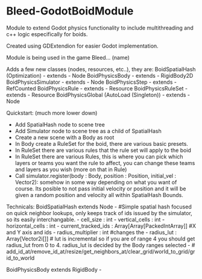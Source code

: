 # Bleed-GodotBoidModule
Module to extend Godot physics functionality to include multithreading and c++ logic especifically for boids.

Created using GDExtendion for easier Godot implementation.

Module is being used in the game Bleed... (name)

Adds a few new classes (nodes, resources, etc..), they are:
  BoidSpatialHash (Optimization) - extends - Node
  BoidPhysicsBody - extends - RigidBody2D
  BoidPhysicsSimulator - extends - Node
  BoidPhysicsStep - extends - RefCounted
  BoidPhysicsRule - extends - Resource
  BoidPhysicsRuleSet - extends - Resource
  BoidPhysicsGlobal (AutoLoad (Singleton)) - extends - Node

Quickstart: (much more lower down)
  - Add SpatialHash node to scene tree
  - Add Simulator node to scene tree as a child of SpatialHash
  - Create a new scene with a Body as root
  - In Body create a RuleSet for the boid, there are various basic presets. 
  - In RuleSet there are various rules that the rule set will apply to the boid
  - In RuleSet there are various Rules, this is where you can pick which layers or teams you want the rule to affect, you can change these teams and layers as you wish (more on that in Rule)
  - Call simulator.register(body : Body, position : Position, initial_vel : Vector2): somehow in some way depending on what you want of course.
Its posible to not pass initial velocity or position and it will be given a random position and velocity all within SpatialHash Bounds.

Technicals:
  BoidSpatialHash extends Node
    - #Simple spatial hash focused on quick neighbor lookups, only keeps track of ids issued by the simulator, so its easily interchangable.
    - cell_size : int
    - vertical_cells : int
    - horizontal_cells : int
    - current_tracked_ids : Array[Array[PackedIntArray]] #X and Y axis and ids
    - radius_multiplier : int #changes the
    - radius_lut : Array[Vector2i[]] # lut is incremental so if you are of range 4 you should get radius_lut from 0 to 4. radius_lut is decided by the Body ranges selected
    - # add_id_at/remove_id_at/resize/get_neighbors_at/clear_grid/world_to_grid/grid_to_world

  BoidPhysicsBody extends RigidBody
    -
  
